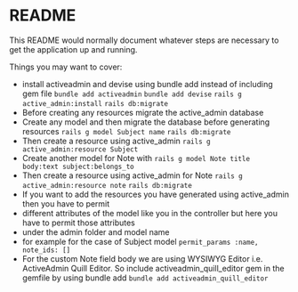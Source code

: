 # README

This README would normally document whatever steps are necessary to get the
application up and running.

Things you may want to cover:

* install activeadmin and devise using bundle add instead of including gem file
`bundle add activeadmin`
`bundle add devise`
`rails g active_admin:install` 
`rails db:migrate`
* Before creating any resources migrate the active_admin database
* Create any model and then migrate the database before generating resources
`rails g model Subject name`
`rails db:migrate`
* Then create a resource using active_admin
`rails g active_admin:resource Subject`
* Create another model for Note with
`rails g model Note title body:text subject:belongs_to`
* Then create a resource using active_admin for Note
`rails g active_admin:resource note`
`rails db:migrate`
* If you want to add the resources you have generated using active_admin then you have to permit 
* different attributes of the model like you in the controller but here you have to permit those attributes 
* under the admin folder and model name
* for example for the case of Subject model
`permit_params :name, note_ids: []`
* For the custom Note field body we are using WYSIWYG Editor i.e. ActiveAdmin Quill Editor. So include activeadmin_quill_editor gem in the gemfile by using bundle add 
`bundle add activeadmin_quill_editor`


